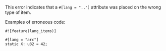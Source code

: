 This error indicates that a `#[lang = ".."]` attribute was placed
on the wrong type of item.

Examples of erroneous code:

```compile_fail,E0718
#![feature(lang_items)]

#[lang = "arc"]
static X: u32 = 42;
```
